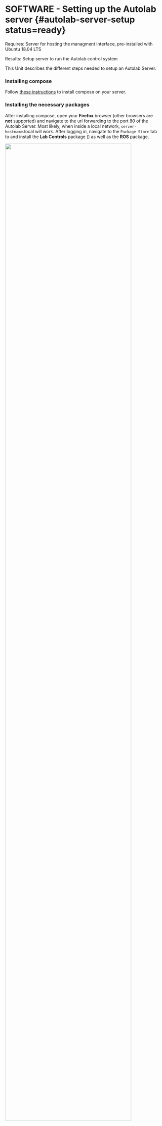 # SOFTWARE - Setting up the Autolab server {#autolab-server-setup status=ready}

<div class='requirements' markdown="1">

Requires: Server for hosting the managment interface, pre-installed with Ubuntu 18.04 LTS

Results: Setup server to run the Autolab control system

</div>

This Unit describes the different steps needed to setup an Autolab Server. 

### Installing compose

Follow [these instructions](http://compose.afdaniele.com/docs/devel/setup-docker) to install compose on your server. 

### Installing the necessary packages

After installing compose, open your **Firefox** browser (other browsers are **not** supported) and navigate to the url forwarding to the port 80 of the Autolab Server. Most likely, when inside a local network, `server-hostname`.local will work. After logging in, navigate to the `Package Store` tab to and install the **Lab Controls** package ([](#fig:lab_controls_pkg)) as well as the **ROS** package.

<div figure-id="fig:lab_controls_pkg">
<img src="opmanual_autolab/images/autolab_interface/lab_controls_package.png" style="width: 90%"/>
<figcaption>
Installed Lab controls package
</figcaption>
</div>

### Running the Flask server

The Flask Server handles every API call from and to the Autolab interface. To run it, first the following repository needs to be cloned:

    $ git clone git@github.com:duckietown/autolab_control_flask_scripts.git

The next step involves setup for passwordless ssh, Watchtowers with a hostname `watchtowerXX.local` where XX is between 01 and 60 as well as Duckiebots with `autobotXX.local` where XX is between 01 and 20 will be setup. simply run the following script:

    $ ./setup_ssh.sh

The Flask server has a defined list of agents which are able to run in the lab: `device-list.txt`. Adapt this list to reflect your agents, but remember that they need to follow this naming convention: `watchtowerXX.local` or `autobotXX.local`.

Finally, the Flask server can be started via:

    $ python flask_server.py

### Installing the Rosbridge server

The Rosbridge server is used for communication between the Autolab interface and every ROS Agent in the lab running the acquisition-bridge (more on this in [](#localization-software)). To install it first clone the following repository:

    $ git clone git@github.com:duckietown/rosbridge_kinetic.git

Inside the `Dockerfile` change the `ROS_IP` and `ROS_MASTER_URI` to the IP of your server, keep in mind that `ROS_MASTER_URI` needs to include the correct port for ROS (11311). The last line of the Dockerfile should look similar to this: `CMD /bin/bash -c "source /opt/ros/kinetic/setup.bash; export ROS_IP=172.31.168.115; export ROS_MASTER_URI="http://172.31.168.115:11311"; roslaunch rosbridge_server rosbridge_websocket.launch unregister_timeout:=999999999"`

Build the Docker image with:

    $ docker build -t ![dockerhub-user]/rosbridge_kinetic:latest .

And finally start the Rosbridge server:

    $ docker run -it --net=host ![dockerhub-user]/rosbridge_kinetic:latest   

### Setup for IP cameras

If IP cameras are being used that support the _RTSP_ protocol, this one needs to be transcoded to ROS-messages which can be imported onto the Autolab interface via the Rosbridge server. Clone the following repository:

    $ git clone git@github.com:duckietown/rtsp-ros-driver.git

Inside the `Dockerfile` change the `ROS_IP` and `ROS_MASTER_URI` to the IP of your server, keep in mind that `ROS_MASTER_URI` needs to include the correct port for ROS (11311). The last line of the Dockerfile should look similar to this: `CMD /bin/bash -c "source /opt/ros/kinetic/setup.bash ; source /home/camera_driver/catkin_ws/devel/setup.bash; export ROS_IP=172.31.168.115; export ROS_MASTER_URI="http://172.31.168.115:11311"; roslaunch rtsp_ros_driver rtsp_driver_node.launch"`

Inside `catkin_ws/src/rtsp_driver_node/launch/rtsp_driver_node.launch` edit the default values of the `hostname`, `port` and `stream` according to your IP camera setup.

Build the Docker image with:

    $ docker build -t ![dockerhub-user]/rtsp_driver_kinetic:latest .

And finally start the Rosbridge server:

    $ docker run -it --net=host ![dockerhub-user]/rtsp_driver_kinetic:latest 

### Parameter setup 

Setting up the different parameters for the Autolab interface is straight forward. Navigate to the `Settings` tab of compose and open the `Package: Autolab control` menu. The following parameters need to be changed:

* **IP Hue Hub** IP of the Philips Hue Hub to control smart-bulbs for environmental control
* **API Key** API Key to interact with the Philips Hue API
* **Number of lightbulbs** Number of lightbulbs used in your setup
* **IP of IPcam's, add up to 4 IP's in a .csv format** IP's of different IP cams used inside the lab, simply seperate them with a comma (up to 4 are supported)
* **Duckietown token** The operator's Duckietown token, needed for submission requests from the AIDO submission server
* **Flask url** URL of your Flask server, most likely `http://![server-hostname].local` will work
* **Flask port** Port used by the Flask server, if left at default, just use port 5050
* **Changelog file** Raw github file that includes the changelog for Duckiebots and Watchtowers. An example can be found [here](https://raw.githubusercontent.com/duckietown/ETHZ-autolab-fleet-roster/webeben_test/changelog/default.yaml)
* **Submission server url** URL of the AIDO submission server, remember to use port 6544
* **Hostname of the logging server** Hostname of the local logging server used to save the necessary ROS messages during an evaluation
* **Username of the logging server, needs passwordless ssh** Username of the logging server, needs passwordless ssh to execute correctly
* **IP of the lab ROS master** IP of the Autolab ROS master where every acquisition-bridge subscribes to

In the `Package: ROS` menu, the following parameters need to be changed:
* **ROSBridge Port** Needs to be set to port 9090

### Changing the map

TODO:

### Changing intial Watchtower positions

TODO:
